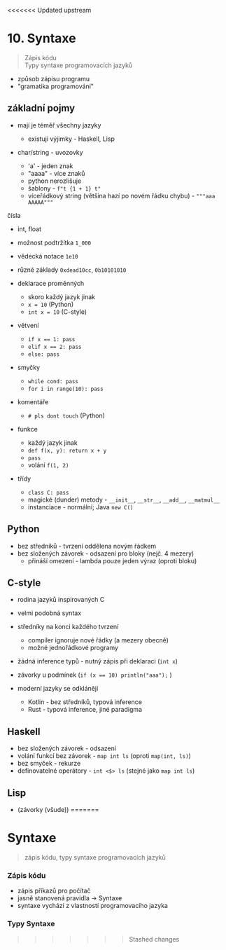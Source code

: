 <<<<<<< Updated upstream
# 10. Syntaxe

> Zápis kódu \
> Typy syntaxe programovacích jazyků

- způsob zápisu programu
- "gramatika programování"

## základní pojmy

- mají je téměř všechny jazyky

  - existují výjimky - Haskell, Lisp

- char/string - uvozovky
  - 'a' - jeden znak
  - "aaaa" - více znaků
  - python nerozlišuje
  - šablony - `f"t {1 + 1} t"`
  - víceřádkový string (většina hazí po novém řádku chybu) - `"""aaa AAAAA"""`

čísla

- int, float
- možnost podtržítka `1_000`
- vědecká notace `1e10`
- různé základy `0xdead10cc`, `0b10101010`

- deklarace proměnných

  - skoro každý jazyk jinak
  - `x = 10` (Python)
  - `int x = 10` (C-style)

- větvení

  - `if x == 1: pass`
  - `elif x == 2: pass`
  - `else: pass`

- smyčky

  - `while cond: pass`
  - `for i in range(10): pass`

- komentáře

  - `# pls dont touch` (Python)

- funkce

  - každý jazyk jinak
  - `def f(x, y): return x + y`
  - `pass`
  - volání `f(1, 2)`

- třídy
  - `class C: pass`
  - magické (dunder) metody - `__init__`, `__str__`, `__add__`, `__matmul__`
  - instanciace - normální; Java `new C()`

## Python

- bez středníků - tvrzení oddělena novým řádkem
- bez složených závorek - odsazení pro bloky (nejč. 4 mezery)
  - přináší omezení - lambda pouze jeden výraz (oproti bloku)

## C-style

- rodina jazyků inspirovaných C
- velmi podobná syntax
- středníky na konci každého tvrzení
  - compiler ignoruje nové řádky (a mezery obecně)
  - možné jednořádkové programy
- žádná inference typů - nutný zápis při deklaraci (`int x`)
- závorky u podmínek (`if (x == 10) println("aaa");` )

- moderní jazyky se odklánějí
  - Kotlin - bez středníků, typová inference
  - Rust - typová inference, jiné paradigma

## Haskell

- bez složených závorek - odsazení
- volání funkcí bez závorek - `map int ls` (oproti `map(int, ls)`)
- bez smyček - rekurze
- definovatelné operátory - `int <$> ls` (stejné jako `map int ls`)

## Lisp

- (závorky (všude))
=======
# Syntaxe 
> zápis kódu, typy syntaxe programovacích jazyků

### Zápis kódu
- zápis příkazů pro počítač
- jasně stanovená pravidla -> Syntaxe 
- syntaxe vychází z vlastností programovacího jazyka
### Typy Syntaxe

>>>>>>> Stashed changes
